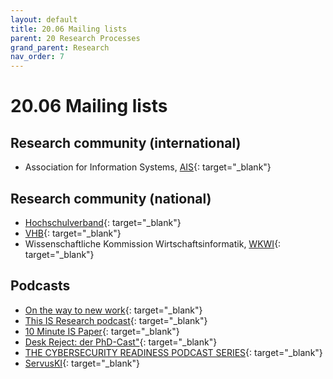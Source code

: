 ```yaml
---
layout: default
title: 20.06 Mailing lists
parent: 20 Research Processes
grand_parent: Research
nav_order: 7
---
```


# 20.06 Mailing lists

## Research community (international)

- Association for Information Systems, [AIS](https://listserv.isworld.org/scripts/wa-ISWORLD.exe?SUBED1=AISWORLD&A=1){: target="_blank"}

## Research community (national)

- [Hochschulverband](https://www.hochschulverband.de/){: target="_blank"}
- [VHB](https://www.vhbonline.org/){: target="_blank"}
- Wissenschaftliche Kommission Wirtschaftsinformatik, [WKWI](https://www.listserv.dfn.de/sympa/info/wkwi){: target="_blank"}

## Podcasts

- [On the way to new work](https://open.spotify.com/show/1wGyQcGHHHvR1T2YycltYE){: target="_blank"}
- [This IS Research podcast](https://www.janrecker.com/this-is-research-podcast/){: target="_blank"}
- [10 Minute IS Paper](https://tmisp.org/){: target="_blank"}
- [Desk Reject: der PhD-Cast"](https://deskreject.podigee.io/){: target="_blank"}
- [THE CYBERSECURITY READINESS PODCAST SERIES](https://www.dchatte.com/podcast/){: target="_blank"}
- [ServusKI](https://servus-ki.podigee.io/){: target="_blank"}
